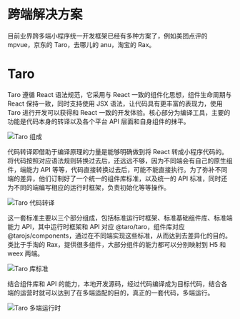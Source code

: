 # 跨端解决方案

目前业界跨多端小程序统一开发框架已经有多种方案了，例如美团点评的 mpvue，京东的 Taro，去哪儿的 anu，淘宝的 Rax。

# Taro

Taro 遵循 React 语法规范，它采用与 React 一致的组件化思想，组件生命周期与 React 保持一致，同时支持使用 JSX 语法，让代码具有更丰富的表现力，使用 Taro 进行开发可以获得和 React 一致的开发体验。核心部分为编译工具，主要的功能是代码本身的转译以及各个平台 API 层面和自身组件的抹平。

![Taro 组成](https://s2.ax1x.com/2019/09/11/nw5Nxe.png)

代码转译即借助于编译原理的力量是能够明确做到将 React 转成小程序代码的。将代码按照对应语法规则转换过去后，还远远不够，因为不同端会有自己的原生组件，端能力 API 等等，代码直接转换过去后，可能不能直接执行。为了弥补不同端的差异，他们订制好了一个统一的组件库标准，以及统一的 API 标准，同时还为不同的端编写相应的运行时框架，负责初始化等等操作。

![Taro 代码转译](https://s2.ax1x.com/2019/09/11/nw5rIP.png)

这一套标准主要以三个部分组成，包括标准运行时框架、标准基础组件库、标准端能力 API，其中运行时框架和 API 对应 @taro/taro，组件库对应 @tarojs/components，通过在不同端实现这些标准，从而达到去差异化的目的。类比于手淘的 Rax，提供很多组件，大部分组件的能力都可以分别映射到 H5 和 weex 两端。

![Taro 库标准](https://s2.ax1x.com/2019/09/11/nw5cRS.png)

结合组件库和 API 的能力，本地开发源码，经过代码编译成为目标代码，结合各端的运营时就可以达到了在多端适配的目的，真正的一套代码，多端运行。

![Taro 多端运行时](https://s2.ax1x.com/2019/09/11/nw5gxg.md.png)
